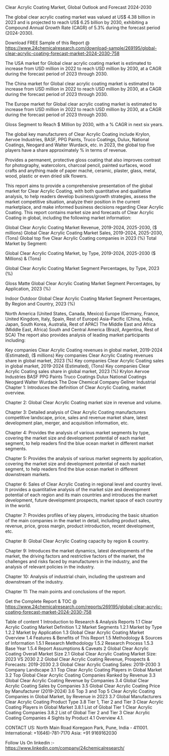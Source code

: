 Clear Acrylic Coating Market, Global Outlook and Forecast 2024-2030

The global clear acrylic coating market was valued at US$ 4.38 billion in 2023 and is projected to reach US$ 6.25 billion by 2030, exhibiting a Compound Annual Growth Rate (CAGR) of 5.3% during the forecast period (2024-2030).

Download FREE Sample of this Report @ https://www.24chemicalresearch.com/download-sample/269195/global-clear-acrylic-coating-forecast-market-2024-2030-758

The USA market for Global clear acrylic coating market is estimated to increase from USD million in 2022 to reach USD million by 2030, at a CAGR during the forecast period of 2023 through 2030.

The China market for Global clear acrylic coating market is estimated to increase from USD million in 2022 to reach USD million by 2030, at a CAGR during the forecast period of 2023 through 2030.

The Europe market for Global clear acrylic coating market is estimated to increase from USD million in 2022 to reach USD million by 2030, at a CAGR during the forecast period of 2023 through 2030.

Gloss Segment to Reach $ Million by 2030, with a % CAGR in next six years.

The global key manufacturers of Clear Acrylic Coating include Krylon, Aervoe Industries, BASF, PPG Paints, Truco Coatings, Dulux, National Coatings, Neogard and Walter Wurdack, etc. in 2023, the global top five players have a share approximately % in terms of revenue.

Provides a permanent, protective gloss coating that also improves contrast for photography, watercolors, charcoal pencil, painted surfaces, wood crafts and anything made of paper maché, ceramic, plaster, glass, metal, wood, plastic or even dried silk flowers.

This report aims to provide a comprehensive presentation of the global market for Clear Acrylic Coating, with both quantitative and qualitative analysis, to help readers develop business/growth strategies, assess the market competitive situation, analyze their position in the current marketplace, and make informed business decisions regarding Clear Acrylic Coating. This report contains market size and forecasts of Clear Acrylic Coating in global, including the following market information:

Global Clear Acrylic Coating Market Revenue, 2019-2024, 2025-2030, ($ millions)
Global Clear Acrylic Coating Market Sales, 2019-2024, 2025-2030, (Tons)
Global top five Clear Acrylic Coating companies in 2023 (%)
Total Market by Segment:

Global Clear Acrylic Coating Market, by Type, 2019-2024, 2025-2030 ($ Millions) & (Tons)

Global Clear Acrylic Coating Market Segment Percentages, by Type, 2023 (%)

Gloss
Matte
Global Clear Acrylic Coating Market Segment Percentages, by Application, 2023 (%)

Indoor
Outdoor
Global Clear Acrylic Coating Market Segment Percentages, By Region and Country, 2023 (%)

North America (United States, Canada, Mexico)
Europe (Germany, France, United Kingdom, Italy, Spain, Rest of Europe)
Asia-Pacific (China, India, Japan, South Korea, Australia, Rest of APAC)
The Middle East and Africa (Middle East, Africa)
South and Central America (Brazil, Argentina, Rest of SCA)
The report also provides analysis of leading market participants including:

Key companies Clear Acrylic Coating revenues in global market, 2019-2024 (Estimated), ($ millions)
Key companies Clear Acrylic Coating revenues share in global market, 2023 (%)
Key companies Clear Acrylic Coating sales in global market, 2019-2024 (Estimated), (Tons)
Key companies Clear Acrylic Coating sales share in global market, 2023 (%)
Krylon
Aervoe Industries
BASF
PPG Paints
Truco Coatings
Dulux
National Coatings
Neogard
Walter Wurdack
The Dow Chemical Company
Gellner Industrial
Chapter 1: Introduces the definition of Clear Acrylic Coating, market overview.

Chapter 2: Global Clear Acrylic Coating market size in revenue and volume.

Chapter 3: Detailed analysis of Clear Acrylic Coating manufacturers competitive landscape, price, sales and revenue market share, latest development plan, merger, and acquisition information, etc.

Chapter 4: Provides the analysis of various market segments by type, covering the market size and development potential of each market segment, to help readers find the blue ocean market in different market segments.

Chapter 5: Provides the analysis of various market segments by application, covering the market size and development potential of each market segment, to help readers find the blue ocean market in different downstream markets.

Chapter 6: Sales of Clear Acrylic Coating in regional level and country level. It provides a quantitative analysis of the market size and development potential of each region and its main countries and introduces the market development, future development prospects, market space of each country in the world.

Chapter 7: Provides profiles of key players, introducing the basic situation of the main companies in the market in detail, including product sales, revenue, price, gross margin, product introduction, recent development, etc.

Chapter 8: Global Clear Acrylic Coating capacity by region & country.

Chapter 9: Introduces the market dynamics, latest developments of the market, the driving factors and restrictive factors of the market, the challenges and risks faced by manufacturers in the industry, and the analysis of relevant policies in the industry.

Chapter 10: Analysis of industrial chain, including the upstream and downstream of the industry.

Chapter 11: The main points and conclusions of the report.

Get the Complete Report & TOC @ https://www.24chemicalresearch.com/reports/269195/global-clear-acrylic-coating-forecast-market-2024-2030-758

Table of content
1 Introduction to Research & Analysis Reports
1.1 Clear Acrylic Coating Market Definition
1.2 Market Segments
1.2.1 Market by Type
1.2.2 Market by Application
1.3 Global Clear Acrylic Coating Market Overview
1.4 Features & Benefits of This Report
1.5 Methodology & Sources of Information
1.5.1 Research Methodology
1.5.2 Research Process
1.5.3 Base Year
1.5.4 Report Assumptions & Caveats
2 Global Clear Acrylic Coating Overall Market Size
2.1 Global Clear Acrylic Coating Market Size: 2023 VS 2030
2.2 Global Clear Acrylic Coating Revenue, Prospects & Forecasts: 2019-2030
2.3 Global Clear Acrylic Coating Sales: 2019-2030
3 Company Landscape
3.1 Top Clear Acrylic Coating Players in Global Market
3.2 Top Global Clear Acrylic Coating Companies Ranked by Revenue
3.3 Global Clear Acrylic Coating Revenue by Companies
3.4 Global Clear Acrylic Coating Sales by Companies
3.5 Global Clear Acrylic Coating Price by Manufacturer (2019-2024)
3.6 Top 3 and Top 5 Clear Acrylic Coating Companies in Global Market, by Revenue in 2023
3.7 Global Manufacturers Clear Acrylic Coating Product Type
3.8 Tier 1, Tier 2 and Tier 3 Clear Acrylic Coating Players in Global Market
3.8.1 List of Global Tier 1 Clear Acrylic Coating Companies
3.8.2 List of Global Tier 2 and Tier 3 Clear Acrylic Coating Companies
4 Sights by Product
4.1 Overview
4.1.

CONTACT US:
North Main Road Koregaon Park, Pune, India - 411001.
International: +1(646)-781-7170
Asia: +91 9169162030

Follow Us On linkedin :- https://www.linkedin.com/company/24chemicalresearch/
